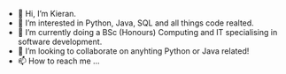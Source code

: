 - 👋 Hi, I’m Kieran.
- 👀 I’m interested in Python, Java, SQL and all things code realted.
- 🌱 I’m currently doing a BSc (Honours) Computing and IT specialising in software development.
- 💞️ I’m looking to collaborate on anyhting Python or Java related!
- 📫 How to reach me ...

<!---
Sinsinful/Sinsinful is a ✨ special ✨ repository because its `README.md` (this file) appears on your GitHub profile.
You can click the Preview link to take a look at your changes.
--->
